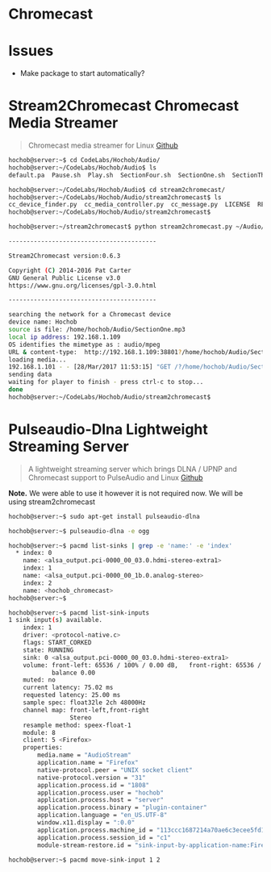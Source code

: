 # Chromecast

# Issues

- Make package to start automatically?

# Stream2Chromecast Chromecast Media Streamer

> Chromecast media streamer for Linux [Github](https://github.com/Pat-Carter/stream2chromecast)

```sh
hochob@server:~$ cd CodeLabs/Hochob/Audio/
hochob@server:~/CodeLabs/Hochob/Audio$ ls
default.pa  Pause.sh  Play.sh  SectionFour.sh  SectionOne.sh  SectionThree.sh  SectionTwo.sh  stream2chromecast
```

```sh
hochob@server:~/CodeLabs/Hochob/Audio$ cd stream2chromecast/
hochob@server:~/CodeLabs/Hochob/Audio/stream2chromecast$ ls
cc_device_finder.py  cc_media_controller.py  cc_message.py  LICENSE  README.md  stream2chromecast.py
hochob@server:~/CodeLabs/Hochob/Audio/stream2chromecast$ 
```

```sh
hochob@server:~/stream2chromecast$ python stream2chromecast.py ~/Audio/SectionOne.mp3 

-----------------------------------------

Stream2Chromecast version:0.6.3

Copyright (C) 2014-2016 Pat Carter
GNU General Public License v3.0
https://www.gnu.org/licenses/gpl-3.0.html

-----------------------------------------

searching the network for a Chromecast device
device name: Hochob
source is file: /home/hochob/Audio/SectionOne.mp3
local ip address: 192.168.1.109
OS identifies the mimetype as : audio/mpeg
URL & content-type:  http://192.168.1.109:38801?/home/hochob/Audio/SectionOne.mp3 audio/mpeg
loading media...
192.168.1.101 - - [28/Mar/2017 11:53:15] "GET /?/home/hochob/Audio/SectionOne.mp3 HTTP/1.1" 200 -
sending data
waiting for player to finish - press ctrl-c to stop...
done
hochob@server:~/CodeLabs/Hochob/Audio/stream2chromecast$ 
```

# Pulseaudio-Dlna Lightweight Streaming Server

> A lightweight streaming server which brings DLNA / UPNP and Chromecast support to PulseAudio and Linux [Github](https://github.com/masmu/pulseaudio-dlna)

__Note.__ We were able to use it however it is not required now. We will be using stream2chromecast

```sh
hochob@server:~$ sudo apt-get install pulseaudio-dlna
```

```sh
hochob@server:~$ pulseaudio-dlna -e ogg
```

```sh
hochob@server:~$ pacmd list-sinks | grep -e 'name:' -e 'index'
  * index: 0
	name: <alsa_output.pci-0000_00_03.0.hdmi-stereo-extra1>
    index: 1
	name: <alsa_output.pci-0000_00_1b.0.analog-stereo>
    index: 2
	name: <hochob_chromecast>
hochob@server:~$ 
```

```sh
hochob@server:~$ pacmd list-sink-inputs
1 sink input(s) available.
    index: 1
	driver: <protocol-native.c>
	flags: START_CORKED 
	state: RUNNING
	sink: 0 <alsa_output.pci-0000_00_03.0.hdmi-stereo-extra1>
	volume: front-left: 65536 / 100% / 0.00 dB,   front-right: 65536 / 100% / 0.00 dB
	        balance 0.00
	muted: no
	current latency: 75.02 ms
	requested latency: 25.00 ms
	sample spec: float32le 2ch 48000Hz
	channel map: front-left,front-right
	             Stereo
	resample method: speex-float-1
	module: 8
	client: 5 <Firefox>
	properties:
		media.name = "AudioStream"
		application.name = "Firefox"
		native-protocol.peer = "UNIX socket client"
		native-protocol.version = "31"
		application.process.id = "1808"
		application.process.user = "hochob"
		application.process.host = "server"
		application.process.binary = "plugin-container"
		application.language = "en_US.UTF-8"
		window.x11.display = ":0.0"
		application.process.machine_id = "113ccc1687214a70ae6c3ecee5fd153f"
		application.process.session_id = "c1"
		module-stream-restore.id = "sink-input-by-application-name:Firefox"
```

```sh
hochob@server:~$ pacmd move-sink-input 1 2
```
